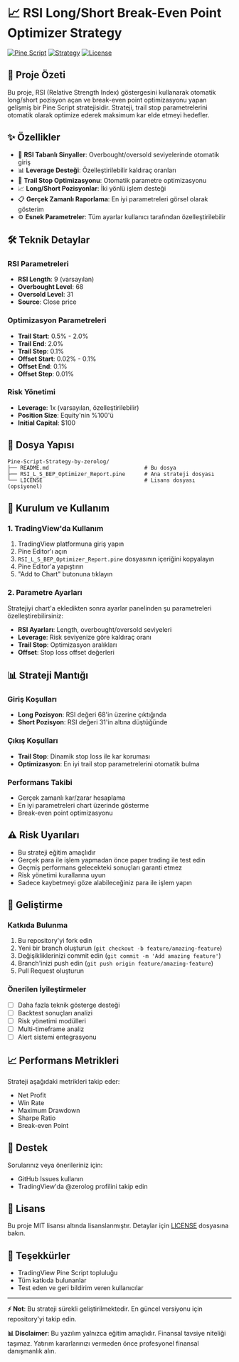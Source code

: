 # 📈 RSI Long/Short Break-Even Point Optimizer Strategy

[![Pine Script](https://img.shields.io/badge/Pine%20Script-v5-blue.svg)](https://www.tradingview.com/pine-script-docs/)
[![Strategy](https://img.shields.io/badge/Type-Trading%20Strategy-green.svg)](https://www.tradingview.com/)
[![License](https://img.shields.io/badge/License-MIT-yellow.svg)](LICENSE)

## 🎯 Proje Özeti

Bu proje, RSI (Relative Strength Index) göstergesini kullanarak otomatik long/short pozisyon açan ve break-even point optimizasyonu yapan gelişmiş bir Pine Script stratejisidir. Strateji, trail stop parametrelerini otomatik olarak optimize ederek maksimum kar elde etmeyi hedefler.

## ✨ Özellikler

- 🔄 **RSI Tabanlı Sinyaller**: Overbought/oversold seviyelerinde otomatik giriş
- 📊 **Leverage Desteği**: Özelleştirilebilir kaldıraç oranları
- 🎯 **Trail Stop Optimizasyonu**: Otomatik parametre optimizasyonu
- 📈 **Long/Short Pozisyonlar**: İki yönlü işlem desteği
- 📋 **Gerçek Zamanlı Raporlama**: En iyi parametreleri görsel olarak gösterim
- ⚙️ **Esnek Parametreler**: Tüm ayarlar kullanıcı tarafından özelleştirilebilir

## 🛠️ Teknik Detaylar

### RSI Parametreleri
- **RSI Length**: 9 (varsayılan)
- **Overbought Level**: 68
- **Oversold Level**: 31
- **Source**: Close price

### Optimizasyon Parametreleri
- **Trail Start**: 0.5% - 2.0%
- **Trail End**: 2.0%
- **Trail Step**: 0.1%
- **Offset Start**: 0.02% - 0.1%
- **Offset End**: 0.1%
- **Offset Step**: 0.01%

### Risk Yönetimi
- **Leverage**: 1x (varsayılan, özelleştirilebilir)
- **Position Size**: Equity'nin %100'ü
- **Initial Capital**: $100

## 📁 Dosya Yapısı

```
Pine-Script-Strategy-by-zerolog/
├── README.md                              # Bu dosya
├── RSI_L_S_BEP_Optimizer_Report.pine      # Ana strateji dosyası
└── LICENSE                                # Lisans dosyası (opsiyonel)
```

## 🚀 Kurulum ve Kullanım

### 1. TradingView'da Kullanım
1. TradingView platformuna giriş yapın
2. Pine Editor'ı açın
3. `RSI_L_S_BEP_Optimizer_Report.pine` dosyasının içeriğini kopyalayın
4. Pine Editor'a yapıştırın
5. "Add to Chart" butonuna tıklayın

### 2. Parametre Ayarları
Stratejiyi chart'a ekledikten sonra ayarlar panelinden şu parametreleri özelleştirebilirsiniz:

- **RSI Ayarları**: Length, overbought/oversold seviyeleri
- **Leverage**: Risk seviyenize göre kaldıraç oranı
- **Trail Stop**: Optimizasyon aralıkları
- **Offset**: Stop loss offset değerleri

## 📊 Strateji Mantığı

### Giriş Koşulları
- **Long Pozisyon**: RSI değeri 68'in üzerine çıktığında
- **Short Pozisyon**: RSI değeri 31'in altına düştüğünde

### Çıkış Koşulları
- **Trail Stop**: Dinamik stop loss ile kar koruması
- **Optimizasyon**: En iyi trail stop parametrelerini otomatik bulma

### Performans Takibi
- Gerçek zamanlı kar/zarar hesaplama
- En iyi parametreleri chart üzerinde gösterme
- Break-even point optimizasyonu

## ⚠️ Risk Uyarıları

- Bu strateji eğitim amaçlıdır
- Gerçek para ile işlem yapmadan önce paper trading ile test edin
- Geçmiş performans gelecekteki sonuçları garanti etmez
- Risk yönetimi kurallarına uyun
- Sadece kaybetmeyi göze alabileceğiniz para ile işlem yapın

## 🔧 Geliştirme

### Katkıda Bulunma
1. Bu repository'yi fork edin
2. Yeni bir branch oluşturun (`git checkout -b feature/amazing-feature`)
3. Değişikliklerinizi commit edin (`git commit -m 'Add amazing feature'`)
4. Branch'inizi push edin (`git push origin feature/amazing-feature`)
5. Pull Request oluşturun

### Önerilen İyileştirmeler
- [ ] Daha fazla teknik gösterge desteği
- [ ] Backtest sonuçları analizi
- [ ] Risk yönetimi modülleri
- [ ] Multi-timeframe analiz
- [ ] Alert sistemi entegrasyonu

## 📈 Performans Metrikleri

Strateji aşağıdaki metrikleri takip eder:
- Net Profit
- Win Rate
- Maximum Drawdown
- Sharpe Ratio
- Break-even Point

## 🤝 Destek

Sorularınız veya önerileriniz için:
- GitHub Issues kullanın
- TradingView'da @zerolog profilini takip edin

## 📄 Lisans

Bu proje MIT lisansı altında lisanslanmıştır. Detaylar için [LICENSE](LICENSE) dosyasına bakın.

## 🙏 Teşekkürler

- TradingView Pine Script topluluğu
- Tüm katkıda bulunanlar
- Test eden ve geri bildirim veren kullanıcılar

---

**⚡ Not**: Bu strateji sürekli geliştirilmektedir. En güncel versiyonu için repository'yi takip edin.

**📊 Disclaimer**: Bu yazılım yalnızca eğitim amaçlıdır. Finansal tavsiye niteliği taşımaz. Yatırım kararlarınızı vermeden önce profesyonel finansal danışmanlık alın.

